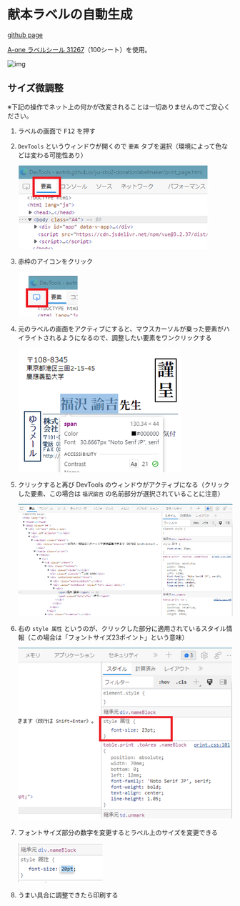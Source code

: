 # 献本ラベルの自動生成

[github page](https://awtnb.github.io/yu-sho2-donationlabelmaker/)


[A-one ラベルシール 31267](https://www.a-one.co.jp/product/search/detail.php?id=31267)（100シート）を使用。


![img](https://www.a-one.co.jp/img_fmt/F60208_O.jpg)


## サイズ微調整

※下記の操作でネット上の何かが改変されることは一切ありませんのでご安心ください。

1. ラベルの画面で <kbd>F12</kbd> を押す
1. `DevTools` というウィンドウが開くので `要素` タブを選択（環境によって色などは変わる可能性あり）

    ![img](./img/devtool_00.png)

1. 赤枠のアイコンをクリック

    ![img](./img/devtool_01.png)

1. 元のラベルの画面をアクティブにすると、マウスカーソルが乗った要素がハイライトされるようになるので、調整したい要素をワンクリックする

    ![img](./img/devtool_02.png)

1. クリックすると再び DevTools のウィンドウがアクティブになる（クリックした要素、この場合は `福沢諭吉` の名前部分が選択されていることに注意）

    ![img](./img/devtool_03.png)

1. 右の `style 属性` というのが、クリックした部分に適用されているスタイル情報（この場合は「フォントサイズ23ポイント」という意味）

    ![img](./img/devtool_04.png)

1. フォントサイズ部分の数字を変更するとラベル上のサイズを変更できる

    ![img](./img/devtool_05.png)

1. うまい具合に調整できたら印刷する


